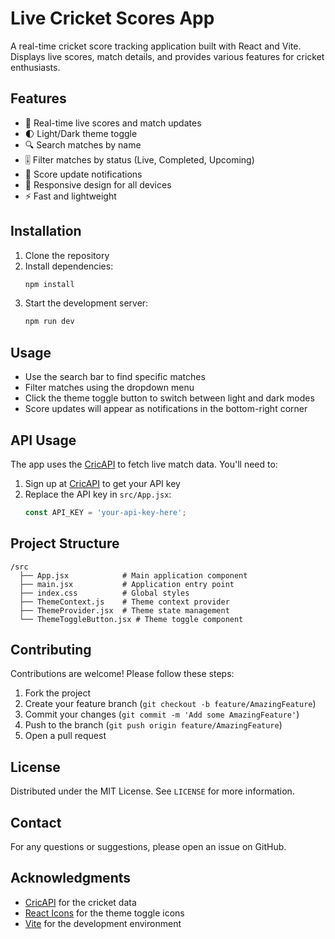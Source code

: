 # Live Cricket Scores App

A real-time cricket score tracking application built with React and Vite. Displays live scores, match details, and provides various features for cricket enthusiasts.

## Features

- 🏏 Real-time live scores and match updates
- 🌓 Light/Dark theme toggle
- 🔍 Search matches by name
- 🎚️ Filter matches by status (Live, Completed, Upcoming)
- 🔔 Score update notifications
- 📱 Responsive design for all devices
- ⚡ Fast and lightweight

## Installation

1. Clone the repository
2. Install dependencies:
   ```bash
   npm install
   ```
3. Start the development server:
   ```bash
   npm run dev
   ```

## Usage

- Use the search bar to find specific matches
- Filter matches using the dropdown menu
- Click the theme toggle button to switch between light and dark modes
- Score updates will appear as notifications in the bottom-right corner

## API Usage

The app uses the [CricAPI](https://www.cricapi.com/) to fetch live match data. You'll need to:

1. Sign up at [CricAPI](https://www.cricapi.com/) to get your API key
2. Replace the API key in `src/App.jsx`:
   ```javascript
   const API_KEY = 'your-api-key-here';
   ```

## Project Structure

```
/src
  ├── App.jsx            # Main application component
  ├── main.jsx           # Application entry point
  ├── index.css          # Global styles
  ├── ThemeContext.js    # Theme context provider
  ├── ThemeProvider.jsx  # Theme state management
  └── ThemeToggleButton.jsx # Theme toggle component
```

## Contributing

Contributions are welcome! Please follow these steps:

1. Fork the project
2. Create your feature branch (`git checkout -b feature/AmazingFeature`)
3. Commit your changes (`git commit -m 'Add some AmazingFeature'`)
4. Push to the branch (`git push origin feature/AmazingFeature`)
5. Open a pull request

## License

Distributed under the MIT License. See `LICENSE` for more information.

## Contact

For any questions or suggestions, please open an issue on GitHub.

## Acknowledgments

- [CricAPI](https://www.cricapi.com/) for the cricket data
- [React Icons](https://react-icons.github.io/react-icons/) for the theme toggle icons
- [Vite](https://vitejs.dev/) for the development environment
